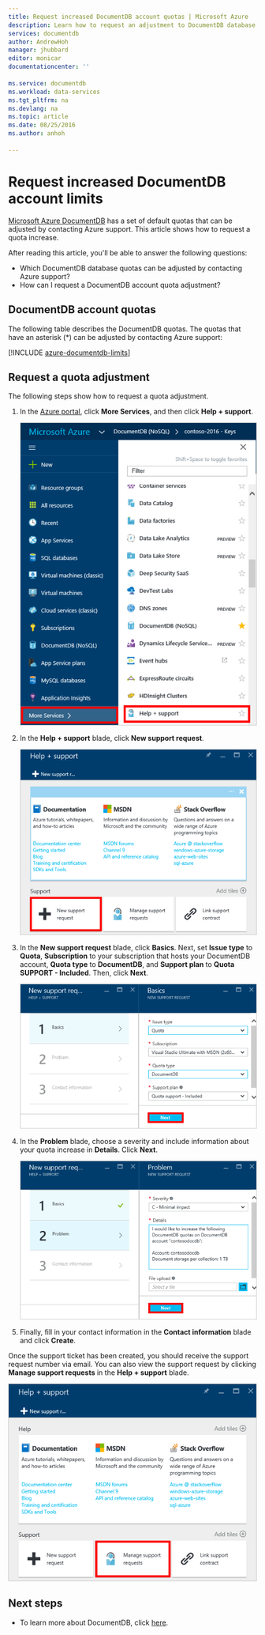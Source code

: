 ```yaml
---
title: Request increased DocumentDB account quotas | Microsoft Azure
description: Learn how to request an adjustment to DocumentDB database quotas such as document storage and throughput per collection.
services: documentdb
author: AndrewHoh
manager: jhubbard
editor: monicar
documentationcenter: ''

ms.service: documentdb
ms.workload: data-services
ms.tgt_pltfrm: na
ms.devlang: na
ms.topic: article
ms.date: 08/25/2016
ms.author: anhoh

---
```

# Request increased DocumentDB account limits
[Microsoft Azure DocumentDB](https://azure.microsoft.com/services/documentdb/) has a set of default quotas that can be adjusted by contacting Azure support.  This article shows how to request a quota increase.

After reading this article, you'll be able to answer the following questions:  

* Which DocumentDB database quotas can be adjusted by contacting Azure support?
* How can I request a DocumentDB account quota adjustment?

## <a id="Quotas"></a> DocumentDB account quotas
The following table describes the DocumentDB quotas. The quotas that have an asterisk (*) can be adjusted by contacting Azure support:

[!INCLUDE [azure-documentdb-limits](../../includes/azure-documentdb-limits.md)]

## <a id="RequestQuotaIncrease"></a> Request a quota adjustment
The following steps show how to request a quota adjustment.

1. In the [Azure portal](https://portal.azure.com), click **More Services**, and then click **Help + support**.
   
    ![Screenshot of launching help and support](media/documentdb-increase-limits/helpsupport.png)
2. In the **Help + support** blade, click **New support request**.
   
    ![Screenshot of creating a support ticket](media/documentdb-increase-limits/getsupport.png)
3. In the **New support request** blade, click **Basics**. Next, set **Issue type** to **Quota**, **Subscription** to your subscription that hosts your DocumentDB account, **Quota type** to **DocumentDB**, and **Support plan** to **Quota SUPPORT - Included**. Then, click **Next**.
   
    ![Screenshot of support ticket request type](media/documentdb-increase-limits/supportrequest1.png)
4. In the **Problem** blade, choose a severity and include information about your quota increase in **Details**. Click **Next**.
   
    ![Screenshot of support ticket subscription picker](media/documentdb-increase-limits/supportrequest2.png)
5. Finally, fill in your contact information in the **Contact information** blade and click **Create**.

Once the support ticket has been created, you should receive the support request number via email.  You can also view the support request by clicking **Manage support requests** in the **Help + support** blade.

![Screenshot of support requests blade](media/documentdb-increase-limits/supportrequest4.png)

## <a name="NextSteps"></a> Next steps
* To learn more about DocumentDB, click [here](http://azure.com/docdb).

